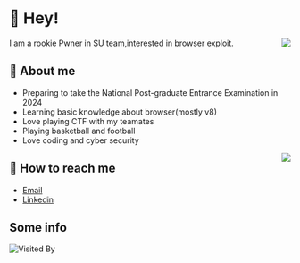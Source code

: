 # 👋 Hey!

<img align="right" src="https://github-readme-stats.vercel.app/api?username=KSroido&show_icons=true&icon_color=0366d6&text_color=24292e&bg_color=ffffff&hide_title=true" />

I am a rookie Pwner in SU team,interested in browser exploit.

## 💬 About me

<!-- * has a black childhood depicted in 300,000 words, may hit the bottom line then go crazy by incident, if this happens, please forgive me, I'm very sorry about that. -->
* Preparing to take the National Post-graduate Entrance Examination in 2024
* Learning basic knowledge about browser(mostly v8)
* Love playing CTF with my teamates
* Playing basketball and football
* Love coding and cyber security

<img align="right" src="https://github-readme-stats.vercel.app/api/top-langs/?username=KSroido&layout=compact"/>

## 📮 How to reach me

-  [Email](mailto:ksxmyqj@gmail.com)
-  [Linkedin](https://www.linkedin.com/in/jinglong-xie-33b747236/)

## Some info

![Visited By](https://count.getloli.com/get/@KSroido?theme=gelbooru)

